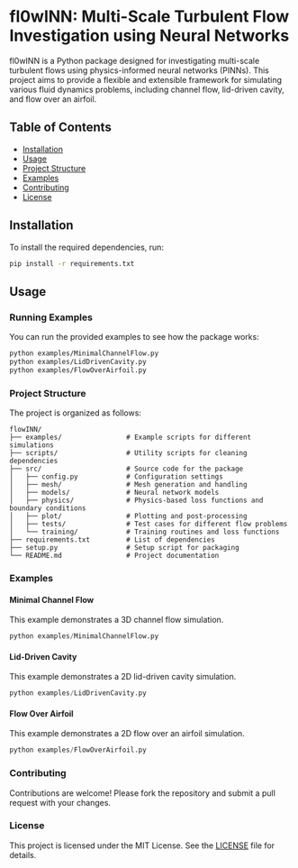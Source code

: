 
# fl0wINN: Multi-Scale Turbulent Flow Investigation using Neural Networks

fl0wINN is a Python package designed for investigating multi-scale turbulent flows using physics-informed neural networks (PINNs). This project aims to provide a flexible and extensible framework for simulating various fluid dynamics problems, including channel flow, lid-driven cavity, and flow over an airfoil.

## Table of Contents
- [Installation](#installation)
- [Usage](#usage)
- [Project Structure](#project-structure)
- [Examples](#examples)
- [Contributing](#contributing)
- [License](#license)

## Installation

To install the required dependencies, run:

```bash
pip install -r requirements.txt
```

## Usage

### Running Examples

You can run the provided examples to see how the package works:

```bash
python examples/MinimalChannelFlow.py
python examples/LidDrivenCavity.py
python examples/FlowOverAirfoil.py
```

### Project Structure

The project is organized as follows:

```
flowINN/
├── examples/                # Example scripts for different simulations
├── scripts/                 # Utility scripts for cleaning dependencies
├── src/                     # Source code for the package
│   ├── config.py            # Configuration settings
│   ├── mesh/                # Mesh generation and handling
│   ├── models/              # Neural network models
│   ├── physics/             # Physics-based loss functions and boundary conditions
│   ├── plot/                # Plotting and post-processing
│   ├── tests/               # Test cases for different flow problems
│   └── training/            # Training routines and loss functions
├── requirements.txt         # List of dependencies
├── setup.py                 # Setup script for packaging
└── README.md                # Project documentation
```

### Examples

#### Minimal Channel Flow

This example demonstrates a 3D channel flow simulation.

```python
python examples/MinimalChannelFlow.py
```

#### Lid-Driven Cavity

This example demonstrates a 2D lid-driven cavity simulation.

```python
python examples/LidDrivenCavity.py
```

#### Flow Over Airfoil

This example demonstrates a 2D flow over an airfoil simulation.

```python
python examples/FlowOverAirfoil.py
```

### Contributing

Contributions are welcome! Please fork the repository and submit a pull request with your changes.

### License

This project is licensed under the MIT License. See the [LICENSE](LICENSE) file for details.

